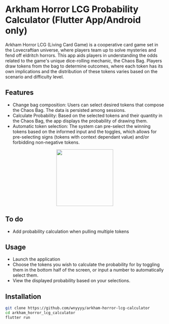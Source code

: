 # Arkham Horror LCG Probability Calculator (Flutter App/Android only)
Arkham Horror LCG (Living Card Game) is a cooperative card game set in the Lovecraftian universe, where players team up to solve mysteries and fend off eldritch horrors. This app aids players in understanding the odds related to the game's unique dice-rolling mechanic, the Chaos Bag. Players draw tokens from the bag to determine outcomes, where each token has its own implications and the distribution of these tokens varies based on the scenario and difficulty level.

## Features
- Change bag composition: Users can select desired tokens that compose the Chaos Bag. The data is persisted among sessions.
- Calculate Probability: Based on the selected tokens and their quantity in the Chaos Bag, the app displays the probability of drawing them.
- Automatic token selection: The system can pre-select the winning tokens based on the informed input and the toggles, which allows for pre-selecting signs (tokens with context dependant value) and/or forbidding non-negative tokens.
<p align="center">
  <img src="https://github.com/wnyyyy/arkham-horror-lcg-calculator/blob/main/demo.gif" width="180" />
</p>


## To do
- Add probability calculation when pulling multiple tokens

## Usage
- Launch the application
- Choose the tokens you wish to calculate the probability for by toggling them in the bottom half of the screen, or input a number to automatically select them.
- View the displayed probability based on your selections.

## Installation
```bash
git clone https://github.com/wnyyyy/arkham-horror-lcg-calculator
cd arkham_horror_lcg_calculator
flutter run
